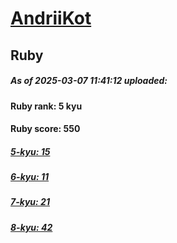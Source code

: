 # [AndriiKot](https://www.codewars.com/users/AndriiKot) 
## Ruby

##### As of 2025-03-07 11:41:12 uploaded:

#### Ruby rank: 5 kyu

#### Ruby score: 550

##### [5-kyu: 15](https://github.com/AndriiKot/Ruby__CodeWars/tree/main/kyu-5)

##### [6-kyu: 11](https://github.com/AndriiKot/Ruby__CodeWars/tree/main/kyu-6)

##### [7-kyu: 21](https://github.com/AndriiKot/Ruby__CodeWars/tree/main/kyu-7)

##### [8-kyu: 42](https://github.com/AndriiKot/Ruby__CodeWars/tree/main/kyu-8)

